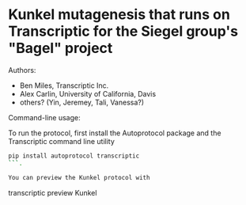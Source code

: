 # Kunkel mutagenesis that runs on Transcriptic for the Siegel group's "Bagel" project 

Authors: 

+ Ben Miles, Transcriptic Inc. 
+ Alex Carlin, University of California, Davis 
+ others? (Yin, Jeremey, Tali, Vanessa?) 

Command-line usage: 

To run the protocol, first install the Autoprotocol package and the Transcriptic command line utility

```bash
pip install autoprotocol transcriptic
```. 

You can preview the Kunkel protocol with 

```
transcriptic preview Kunkel 
```


